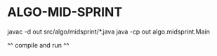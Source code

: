 # ALGO-MID-SPRINT
javac -d out src/algo/midsprint/*.java
java -cp out algo.midsprint.Main

^^ compile and run ^^